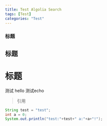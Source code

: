 ```yaml
---
title: Test Algolia Search
tags: [Test]
categories: "Test"
---
```

### 标题
## 标题
# 标题
测试 hello 测试echo 
> 引用

```java
String test = "test";
int a = 0;
System.out.println("test:"+test+" a:"+a+"!");
```
